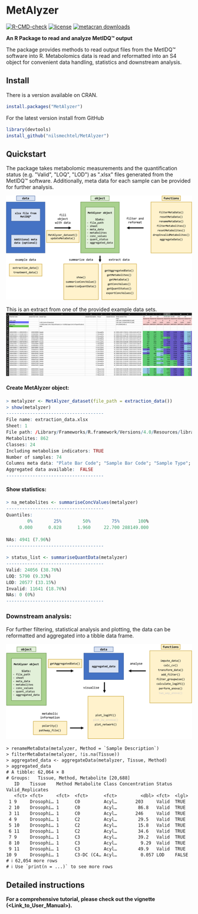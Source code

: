 MetAlyzer
========

<!-- badges: start -->
[![R-CMD-check](https://github.com/andresenc/MetAlyzer/workflows/R-CMD-check/badge.svg)](https://github.com/andresenc/MetAlyzer/actions)
[![license](https://img.shields.io/badge/license-GPL--3-blue.svg)](https://www.gnu.org/licenses/gpl-3.0.en.html)
[![metacran downloads](https://cranlogs.r-pkg.org/badges/grand-total/MetAlyzer)](https://cran.r-project.org/package=MetAlyzer)
<!-- badges: end -->

**An R Package to read and analyze MetIDQ&trade; output**

The package provides methods to read output files from the MetIDQ&trade; software into R. Metabolomics data is read and reformatted into an S4 object for convenient data handling, statistics and downstream analysis.

## Install

There is a version available on CRAN.

```r
install.packages("MetAlyzer")
```

For the latest version install from GitHub
```r
library(devtools)
install_github("nilsmechtel/MetAlyzer")
```

## Quickstart

The package takes metabolomic measurements and the quantification status (e.g. "Valid", "LOQ", "LOD") as ".xlsx" files generated from the MetIDQ&trade; software. Additionally, meta data for each sample can be provided for further analysis.

![MetAlyzer](vignettes/MetAlyzer_class.png)

This is an extract from one of the provided example data sets.
![Example_Data](vignettes/screenshot_xlsx.png)

#### Create MetAlyzer object:
```r
> metalyzer <- MetAlyzer_dataset(file_path = extraction_data())
> show(metalyzer)
-------------------------------------
File name: extraction_data.xlsx
Sheet: 1 
File path: /Library/Frameworks/R.framework/Versions/4.0/Resources/library/MetAlyzer/extdata 
Metabolites: 862 
Classes: 24 
Including metabolism indicators: TRUE 
Number of samples: 74 
Columns meta data: "Plate Bar Code"; "Sample Bar Code"; "Sample Type"; "Sample Description"; "Tissue"; "Sample Volume"; "Measurement Time"
Aggregated data available:  FALSE
-------------------------------------
```

#### Show statistics:
```r
> na_metabolites <- summariseConcValues(metalyzer)
-------------------------------------
Quantiles:
        0%        25%        50%        75%       100% 
     0.000      0.028      1.960     22.700 288149.000 

NAs: 4941 (7.96%)
-------------------------------------
```

```r
> status_list <- summariseQuantData(metalyzer)
-------------------------------------
Valid: 24056 (38.76%)
LOQ: 5790 (9.33%)
LOD: 20577 (33.15%)
Invalid: 11641 (18.76%)
NAs: 0 (0%)
-------------------------------------
```

### Downstream analysis:
For further filtering, statistical analysis and plotting, the data can be reformatted and aggregated into a tibble data frame.

![Downstream_Analysis](vignettes/aggregated_data.png)

```{r}
> renameMetaData(metalyzer, Method = `Sample Description`)
> filterMetaData(metalyzer, !is.na(Tissue))
> aggregated_data <- aggregateData(metalyzer, Tissue, Method)
> aggregated_data
# A tibble: 62,064 × 8
# Groups:   Tissue, Method, Metabolite [20,688]
   ID    Tissue    Method Metabolite Class Concentration Status Valid_Replicates
   <fct> <fct>     <fct>  <fct>      <fct>         <dbl> <fct>  <lgl>           
 1 9     Drosophi… 1      C0         Acyl…       203     Valid  TRUE            
 2 10    Drosophi… 1      C0         Acyl…        86.8   Valid  TRUE            
 3 11    Drosophi… 1      C0         Acyl…       246     Valid  TRUE            
 4 9     Drosophi… 1      C2         Acyl…        29.5   Valid  TRUE            
 5 10    Drosophi… 1      C2         Acyl…        15.8   Valid  TRUE            
 6 11    Drosophi… 1      C2         Acyl…        34.6   Valid  TRUE            
 7 9     Drosophi… 1      C3         Acyl…        39.2   Valid  TRUE            
 8 10    Drosophi… 1      C3         Acyl…         9.29  Valid  TRUE            
 9 11    Drosophi… 1      C3         Acyl…        49.9   Valid  TRUE            
10 9     Drosophi… 1      C3-DC (C4… Acyl…         0.057 LOD    FALSE           
# ℹ 62,054 more rows
# ℹ Use `print(n = ...)` to see more rows
```

## Detailed instructions
**For a comprehensive tutorial, please check out the vignette (\<Link_to_User_Manual>).**
